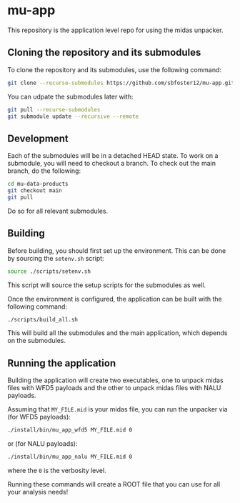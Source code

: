 # mu-app

This repository is the application level repo for using the midas unpacker.

##  Cloning the repository and its submodules

To clone the repository and its submodules, use the following command:
```bash
git clone --recurse-submodules https://github.com/sbfoster12/mu-app.git
```

You can udpate the submodules later with:
```bash
git pull --recurse-submodules
git submodule update --recursive --remote
```

## Development

Each of the submodules will be in a detached HEAD state. To work on a submodule, you will need to checkout a branch. To check out the main branch, do the following:
```bash
cd mu-data-products
git checkout main
git pull
```
Do so for all relevant submodules.

## Building

Before building, you should first set up the environment. This can be done by sourcing the `setenv.sh` script:
```bash
source ./scripts/setenv.sh
```
This script will source the setup scripts for the submodules as well.

Once the environment is configured, the application can be built with the following command:
```bash
./scripts/build_all.sh
```
This will build all the submodules and the main application, which depends on the submodules.

## Running the application

Building the application will create two executables, one to unpack midas files with WFD5 payloads and the other to unpack midas files with NALU payloads.

Assuming that `MY_FILE.mid` is your midas file, you can run the unpacker via (for WFD5 payloads):
```bash
./install/bin/mu_app_wfd5 MY_FILE.mid 0
```
or (for NALU payloads):
```bash
./install/bin/mu_app_nalu MY_FILE.mid 0
``` 
where the `0` is the verbosity level. 

Running these commands will create a ROOT file that you can use for all your analysis needs!